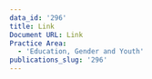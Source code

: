 ```yaml
---
data_id: '296'
title: Link
Document URL: Link
Practice Area:
  - 'Education, Gender and Youth'
publications_slug: '296'
---
```

